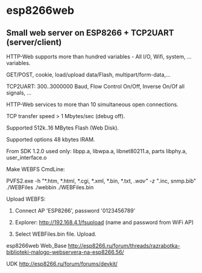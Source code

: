 # esp8266web
Small web server on ESP8266 + TCP2UART (server/client) 
---

HTTP-Web supports more than hundred variables -
All I/O, Wifi, system, ... variables.

GET/POST, cookie, load/upload data/Flash, multipart/form-data,...

TCP2UART: 300..3000000 Baud, Flow Control On/Off, Inverse On/Of all signals, ...

HTTP-Web services to more than 10 simultaneous open connections.

TCP transfer speed > 1 Mbytes/sec (debug off).

Supported 512k..16 MBytes Flash (Web Disk).

Supported options 48 kbytes IRAM.

From SDK 1.2.0 used only: 
libpp.a, libwpa.a, libnet80211.a, parts libphy.a, user_interface.o

Make WEBFS CmdLine:

PVFS2.exe -h "*.htm, *.html, *.cgi, *.xml, *.bin, *.txt, *.wav" -z "*.inc, snmp.bib" ./WEBFiles ./webbin ./WEBFiles.bin

Upload WEBFS:

1) Connect AP 'ESP8266', password '0123456789'

2) Explorer: http://192.168.4.1/fsupload (name and password from WiFi AP)

3) Select WEBFiles.bin file. Upload.


esp8266web Web_Base
http://esp8266.ru/forum/threads/razrabotka-biblioteki-malogo-webservera-na-esp8266.56/

UDK
http://esp8266.ru/forum/forums/devkit/